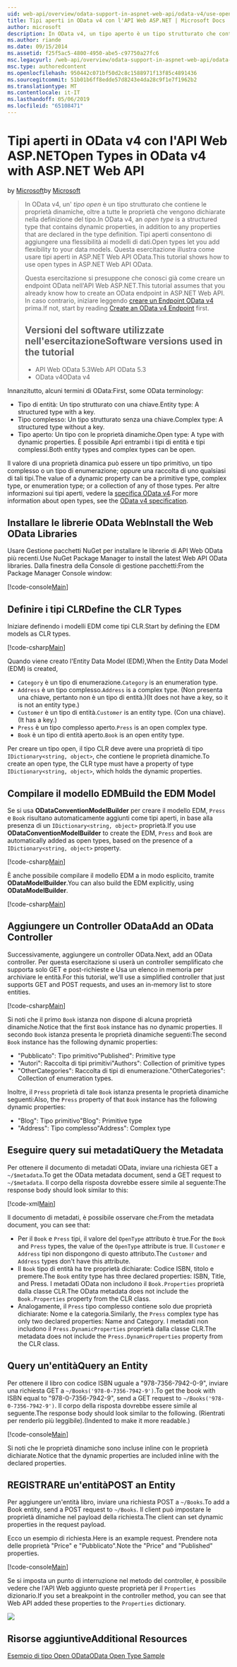 ```yaml
---
uid: web-api/overview/odata-support-in-aspnet-web-api/odata-v4/use-open-types-in-odata-v4
title: Tipi aperti in OData v4 con l'API Web ASP.NET | Microsoft Docs
author: microsoft
description: In OData v4, un tipo aperto è un tipo strutturato che contiene le proprietà dinamiche, oltre a tutte le proprietà che vengono dichiarate nella definizione del tipo. Apri...
ms.author: riande
ms.date: 09/15/2014
ms.assetid: f25f5ac5-4800-4950-abe5-c97750a27fc6
msc.legacyurl: /web-api/overview/odata-support-in-aspnet-web-api/odata-v4/use-open-types-in-odata-v4
msc.type: authoredcontent
ms.openlocfilehash: 950442c071bf50d2c8c1588971f13f85c4891436
ms.sourcegitcommit: 51b01b6ff8edde57d8243e4da28c9f1e7f1962b2
ms.translationtype: MT
ms.contentlocale: it-IT
ms.lasthandoff: 05/06/2019
ms.locfileid: "65108471"
---
```

# <a name="open-types-in-odata-v4-with-aspnet-web-api"></a><span data-ttu-id="b1704-104">Tipi aperti in OData v4 con l'API Web ASP.NET</span><span class="sxs-lookup"><span data-stu-id="b1704-104">Open Types in OData v4 with ASP.NET Web API</span></span>

<span data-ttu-id="b1704-105">by [Microsoft](https://github.com/microsoft)</span><span class="sxs-lookup"><span data-stu-id="b1704-105">by [Microsoft](https://github.com/microsoft)</span></span>

> <span data-ttu-id="b1704-106">In OData v4, un' *tipo open* è un tipo strutturato che contiene le proprietà dinamiche, oltre a tutte le proprietà che vengono dichiarate nella definizione del tipo.</span><span class="sxs-lookup"><span data-stu-id="b1704-106">In OData v4, an *open type* is a structured type that contains dynamic properties, in addition to any properties that are declared in the type definition.</span></span> <span data-ttu-id="b1704-107">Tipi aperti consentono di aggiungere una flessibilità ai modelli di dati.</span><span class="sxs-lookup"><span data-stu-id="b1704-107">Open types let you add flexibility to your data models.</span></span> <span data-ttu-id="b1704-108">Questa esercitazione illustra come usare tipi aperti in ASP.NET Web API OData.</span><span class="sxs-lookup"><span data-stu-id="b1704-108">This tutorial shows how to use open types in ASP.NET Web API OData.</span></span>
> 
> <span data-ttu-id="b1704-109">Questa esercitazione si presuppone che conosci già come creare un endpoint OData nell'API Web ASP.NET.</span><span class="sxs-lookup"><span data-stu-id="b1704-109">This tutorial assumes that you already know how to create an OData endpoint in ASP.NET Web API.</span></span> <span data-ttu-id="b1704-110">In caso contrario, iniziare leggendo [creare un Endpoint OData v4](create-an-odata-v4-endpoint.md) prima.</span><span class="sxs-lookup"><span data-stu-id="b1704-110">If not, start by reading [Create an OData v4 Endpoint](create-an-odata-v4-endpoint.md) first.</span></span>
> 
> ## <a name="software-versions-used-in-the-tutorial"></a><span data-ttu-id="b1704-111">Versioni del software utilizzate nell'esercitazione</span><span class="sxs-lookup"><span data-stu-id="b1704-111">Software versions used in the tutorial</span></span>
> 
> 
> - <span data-ttu-id="b1704-112">API Web OData 5.3</span><span class="sxs-lookup"><span data-stu-id="b1704-112">Web API OData 5.3</span></span>
> - <span data-ttu-id="b1704-113">OData v4</span><span class="sxs-lookup"><span data-stu-id="b1704-113">OData v4</span></span>

<span data-ttu-id="b1704-114">Innanzitutto, alcuni termini di OData:</span><span class="sxs-lookup"><span data-stu-id="b1704-114">First, some OData terminology:</span></span>

- <span data-ttu-id="b1704-115">Tipo di entità: Un tipo strutturato con una chiave.</span><span class="sxs-lookup"><span data-stu-id="b1704-115">Entity type: A structured type with a key.</span></span>
- <span data-ttu-id="b1704-116">Tipo complesso: Un tipo strutturato senza una chiave.</span><span class="sxs-lookup"><span data-stu-id="b1704-116">Complex type: A structured type without a key.</span></span>
- <span data-ttu-id="b1704-117">Tipo aperto: Un tipo con le proprietà dinamiche.</span><span class="sxs-lookup"><span data-stu-id="b1704-117">Open type: A type with dynamic properties.</span></span> <span data-ttu-id="b1704-118">È possibile Apri entrambi i tipi di entità e tipi complessi.</span><span class="sxs-lookup"><span data-stu-id="b1704-118">Both entity types and complex types can be open.</span></span>

<span data-ttu-id="b1704-119">Il valore di una proprietà dinamica può essere un tipo primitivo, un tipo complesso o un tipo di enumerazione; oppure una raccolta di uno qualsiasi di tali tipi.</span><span class="sxs-lookup"><span data-stu-id="b1704-119">The value of a dynamic property can be a primitive type, complex type, or enumeration type; or a collection of any of those types.</span></span> <span data-ttu-id="b1704-120">Per altre informazioni sui tipi aperti, vedere la [specifica OData v4](http://www.odata.org/documentation/odata-version-4-0/).</span><span class="sxs-lookup"><span data-stu-id="b1704-120">For more information about open types, see the [OData v4 specification](http://www.odata.org/documentation/odata-version-4-0/).</span></span>

## <a name="install-the-web-odata-libraries"></a><span data-ttu-id="b1704-121">Installare le librerie OData Web</span><span class="sxs-lookup"><span data-stu-id="b1704-121">Install the Web OData Libraries</span></span>

<span data-ttu-id="b1704-122">Usare Gestione pacchetti NuGet per installare le librerie di API Web OData più recenti.</span><span class="sxs-lookup"><span data-stu-id="b1704-122">Use NuGet Package Manager to install the latest Web API OData libraries.</span></span> <span data-ttu-id="b1704-123">Dalla finestra della Console di gestione pacchetti:</span><span class="sxs-lookup"><span data-stu-id="b1704-123">From the Package Manager Console window:</span></span>

[!code-console[Main](use-open-types-in-odata-v4/samples/sample1.cmd)]

## <a name="define-the-clr-types"></a><span data-ttu-id="b1704-124">Definire i tipi CLR</span><span class="sxs-lookup"><span data-stu-id="b1704-124">Define the CLR Types</span></span>

<span data-ttu-id="b1704-125">Iniziare definendo i modelli EDM come tipi CLR.</span><span class="sxs-lookup"><span data-stu-id="b1704-125">Start by defining the EDM models as CLR types.</span></span>

[!code-csharp[Main](use-open-types-in-odata-v4/samples/sample2.cs)]

<span data-ttu-id="b1704-126">Quando viene creato l'Entity Data Model (EDM),</span><span class="sxs-lookup"><span data-stu-id="b1704-126">When the Entity Data Model (EDM) is created,</span></span>

- <span data-ttu-id="b1704-127">`Category` è un tipo di enumerazione.</span><span class="sxs-lookup"><span data-stu-id="b1704-127">`Category` is an enumeration type.</span></span>
- <span data-ttu-id="b1704-128">`Address` è un tipo complesso.</span><span class="sxs-lookup"><span data-stu-id="b1704-128">`Address` is a complex type.</span></span> <span data-ttu-id="b1704-129">(Non presenta una chiave, pertanto non è un tipo di entità.)</span><span class="sxs-lookup"><span data-stu-id="b1704-129">(It does not have a key, so it is not an entity type.)</span></span>
- <span data-ttu-id="b1704-130">`Customer` è un tipo di entità.</span><span class="sxs-lookup"><span data-stu-id="b1704-130">`Customer` is an entity type.</span></span> <span data-ttu-id="b1704-131">(Con una chiave).</span><span class="sxs-lookup"><span data-stu-id="b1704-131">(It has a key.)</span></span>
- <span data-ttu-id="b1704-132">`Press` è un tipo complesso aperto.</span><span class="sxs-lookup"><span data-stu-id="b1704-132">`Press` is an open complex type.</span></span>
- <span data-ttu-id="b1704-133">`Book` è un tipo di entità aperto.</span><span class="sxs-lookup"><span data-stu-id="b1704-133">`Book` is an open entity type.</span></span>

<span data-ttu-id="b1704-134">Per creare un tipo open, il tipo CLR deve avere una proprietà di tipo `IDictionary<string, object>`, che contiene le proprietà dinamiche.</span><span class="sxs-lookup"><span data-stu-id="b1704-134">To create an open type, the CLR type must have a property of type `IDictionary<string, object>`, which holds the dynamic properties.</span></span>

## <a name="build-the-edm-model"></a><span data-ttu-id="b1704-135">Compilare il modello EDM</span><span class="sxs-lookup"><span data-stu-id="b1704-135">Build the EDM Model</span></span>

<span data-ttu-id="b1704-136">Se si usa **ODataConventionModelBuilder** per creare il modello EDM, `Press` e `Book` risultano automaticamente aggiunti come tipi aperti, in base alla presenza di un `IDictionary<string, object>` proprietà.</span><span class="sxs-lookup"><span data-stu-id="b1704-136">If you use **ODataConventionModelBuilder** to create the EDM, `Press` and `Book` are automatically added as open types, based on the presence of a `IDictionary<string, object>` property.</span></span>

[!code-csharp[Main](use-open-types-in-odata-v4/samples/sample3.cs)]

<span data-ttu-id="b1704-137">È anche possibile compilare il modello EDM a in modo esplicito, tramite **ODataModelBuilder**.</span><span class="sxs-lookup"><span data-stu-id="b1704-137">You can also build the EDM explicitly, using **ODataModelBuilder**.</span></span>

[!code-csharp[Main](use-open-types-in-odata-v4/samples/sample4.cs)]

## <a name="add-an-odata-controller"></a><span data-ttu-id="b1704-138">Aggiungere un Controller OData</span><span class="sxs-lookup"><span data-stu-id="b1704-138">Add an OData Controller</span></span>

<span data-ttu-id="b1704-139">Successivamente, aggiungere un controller OData.</span><span class="sxs-lookup"><span data-stu-id="b1704-139">Next, add an OData controller.</span></span> <span data-ttu-id="b1704-140">Per questa esercitazione si userà un controller semplificato che supporta solo GET e post-richieste e Usa un elenco in memoria per archiviare le entità.</span><span class="sxs-lookup"><span data-stu-id="b1704-140">For this tutorial, we'll use a simplified controller that just supports GET and POST requests, and uses an in-memory list to store entities.</span></span>

[!code-csharp[Main](use-open-types-in-odata-v4/samples/sample5.cs)]

<span data-ttu-id="b1704-141">Si noti che il primo `Book` istanza non dispone di alcuna proprietà dinamiche.</span><span class="sxs-lookup"><span data-stu-id="b1704-141">Notice that the first `Book` instance has no dynamic properties.</span></span> <span data-ttu-id="b1704-142">Il secondo `Book` istanza presenta le proprietà dinamiche seguenti:</span><span class="sxs-lookup"><span data-stu-id="b1704-142">The second `Book` instance has the following dynamic properties:</span></span>

- <span data-ttu-id="b1704-143">"Pubblicato": Tipo primitivo</span><span class="sxs-lookup"><span data-stu-id="b1704-143">"Published": Primitive type</span></span>
- <span data-ttu-id="b1704-144">"Autori": Raccolta di tipi primitivi</span><span class="sxs-lookup"><span data-stu-id="b1704-144">"Authors": Collection of primitive types</span></span>
- <span data-ttu-id="b1704-145">"OtherCategories": Raccolta di tipi di enumerazione.</span><span class="sxs-lookup"><span data-stu-id="b1704-145">"OtherCategories": Collection of enumeration types.</span></span>

<span data-ttu-id="b1704-146">Inoltre, il `Press` proprietà di tale `Book` istanza presenta le proprietà dinamiche seguenti:</span><span class="sxs-lookup"><span data-stu-id="b1704-146">Also, the `Press` property of that `Book` instance has the following dynamic properties:</span></span>

- <span data-ttu-id="b1704-147">"Blog": Tipo primitivo</span><span class="sxs-lookup"><span data-stu-id="b1704-147">"Blog": Primitive type</span></span>
- <span data-ttu-id="b1704-148">"Address": Tipo complesso</span><span class="sxs-lookup"><span data-stu-id="b1704-148">"Address": Complex type</span></span>

## <a name="query-the-metadata"></a><span data-ttu-id="b1704-149">Eseguire query sui metadati</span><span class="sxs-lookup"><span data-stu-id="b1704-149">Query the Metadata</span></span>

<span data-ttu-id="b1704-150">Per ottenere il documento di metadati OData, inviare una richiesta GET a `~/$metadata`.</span><span class="sxs-lookup"><span data-stu-id="b1704-150">To get the OData metadata document, send a GET request to `~/$metadata`.</span></span> <span data-ttu-id="b1704-151">Il corpo della risposta dovrebbe essere simile al seguente:</span><span class="sxs-lookup"><span data-stu-id="b1704-151">The response body should look similar to this:</span></span>

[!code-xml[Main](use-open-types-in-odata-v4/samples/sample6.xml?highlight=5,21)]

<span data-ttu-id="b1704-152">Il documento di metadati, è possibile osservare che:</span><span class="sxs-lookup"><span data-stu-id="b1704-152">From the metadata document, you can see that:</span></span>

- <span data-ttu-id="b1704-153">Per il `Book` e `Press` tipi, il valore del `OpenType` attributo è true.</span><span class="sxs-lookup"><span data-stu-id="b1704-153">For the `Book` and `Press` types, the value of the `OpenType` attribute is true.</span></span> <span data-ttu-id="b1704-154">Il `Customer` e `Address` tipi non dispongono di questo attributo.</span><span class="sxs-lookup"><span data-stu-id="b1704-154">The `Customer` and `Address` types don't have this attribute.</span></span>
- <span data-ttu-id="b1704-155">Il `Book` tipo di entità ha tre proprietà dichiarate: Codice ISBN, titolo e premere.</span><span class="sxs-lookup"><span data-stu-id="b1704-155">The `Book` entity type has three declared properties: ISBN, Title, and Press.</span></span> <span data-ttu-id="b1704-156">I metadati OData non includono il `Book.Properties` proprietà dalla classe CLR.</span><span class="sxs-lookup"><span data-stu-id="b1704-156">The OData metadata does not include the `Book.Properties` property from the CLR class.</span></span>
- <span data-ttu-id="b1704-157">Analogamente, il `Press` tipo complesso contiene solo due proprietà dichiarate: Nome e la categoria.</span><span class="sxs-lookup"><span data-stu-id="b1704-157">Similarly, the `Press` complex type has only two declared properties: Name and Category.</span></span> <span data-ttu-id="b1704-158">I metadati non includono il `Press.DynamicProperties` proprietà dalla classe CLR.</span><span class="sxs-lookup"><span data-stu-id="b1704-158">The metadata does not include the `Press.DynamicProperties` property from the CLR class.</span></span>

## <a name="query-an-entity"></a><span data-ttu-id="b1704-159">Query un'entità</span><span class="sxs-lookup"><span data-stu-id="b1704-159">Query an Entity</span></span>

<span data-ttu-id="b1704-160">Per ottenere il libro con codice ISBN uguale a "978-7356-7942-0-9", inviare una richiesta GET a `~/Books('978-0-7356-7942-9')`.</span><span class="sxs-lookup"><span data-stu-id="b1704-160">To get the book with ISBN equal to "978-0-7356-7942-9", send a GET request to `~/Books('978-0-7356-7942-9')`.</span></span> <span data-ttu-id="b1704-161">Il corpo della risposta dovrebbe essere simile al seguente.</span><span class="sxs-lookup"><span data-stu-id="b1704-161">The response body should look similar to the following.</span></span> <span data-ttu-id="b1704-162">(Rientrati per renderlo più leggibile).</span><span class="sxs-lookup"><span data-stu-id="b1704-162">(Indented to make it more readable.)</span></span>

[!code-console[Main](use-open-types-in-odata-v4/samples/sample7.cmd?highlight=8-13,15-23)]

<span data-ttu-id="b1704-163">Si noti che le proprietà dinamiche sono incluse inline con le proprietà dichiarate.</span><span class="sxs-lookup"><span data-stu-id="b1704-163">Notice that the dynamic properties are included inline with the declared properties.</span></span>

## <a name="post-an-entity"></a><span data-ttu-id="b1704-164">REGISTRARE un'entità</span><span class="sxs-lookup"><span data-stu-id="b1704-164">POST an Entity</span></span>

<span data-ttu-id="b1704-165">Per aggiungere un'entità libro, inviare una richiesta POST a `~/Books`.</span><span class="sxs-lookup"><span data-stu-id="b1704-165">To add a Book entity, send a POST request to `~/Books`.</span></span> <span data-ttu-id="b1704-166">Il client può impostare le proprietà dinamiche nel payload della richiesta.</span><span class="sxs-lookup"><span data-stu-id="b1704-166">The client can set dynamic properties in the request payload.</span></span>

<span data-ttu-id="b1704-167">Ecco un esempio di richiesta.</span><span class="sxs-lookup"><span data-stu-id="b1704-167">Here is an example request.</span></span> <span data-ttu-id="b1704-168">Prendere nota delle proprietà "Price" e "Pubblicato".</span><span class="sxs-lookup"><span data-stu-id="b1704-168">Note the "Price" and "Published" properties.</span></span>

[!code-console[Main](use-open-types-in-odata-v4/samples/sample8.cmd?highlight=10)]

<span data-ttu-id="b1704-169">Se si imposta un punto di interruzione nel metodo del controller, è possibile vedere che l'API Web aggiunto queste proprietà per il `Properties` dizionario.</span><span class="sxs-lookup"><span data-stu-id="b1704-169">If you set a breakpoint in the controller method, you can see that Web API added these properties to the `Properties` dictionary.</span></span>

![](use-open-types-in-odata-v4/_static/image1.png)

## <a name="additional-resources"></a><span data-ttu-id="b1704-170">Risorse aggiuntive</span><span class="sxs-lookup"><span data-stu-id="b1704-170">Additional Resources</span></span>

[<span data-ttu-id="b1704-171">Esempio di tipo Open OData</span><span class="sxs-lookup"><span data-stu-id="b1704-171">OData Open Type Sample</span></span>](http://aspnet.codeplex.com/sourcecontrol/latest#Samples/WebApi/OData/v4/ODataOpenTypeSample/ReadMe.txt)
